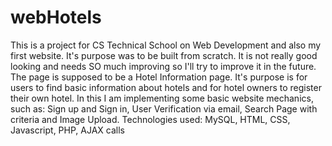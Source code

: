 # webHotels
This is a project for CS Technical School on Web Development and also my first website. It's purpose was to be built from scratch.
It is not really good looking and needs SO much improving 
so I'll try to improve it in the future.
The page is supposed to be a Hotel Information page.
It's purpose is for users to find basic information about hotels and for hotel owners to register their own hotel.
In this I am implementing some basic website mechanics, such as:
Sign up and Sign in, User Verification via email, Search Page with criteria and Image Upload.
Technologies used: 
MySQL, HTML, CSS, Javascript, PHP, AJAX calls
